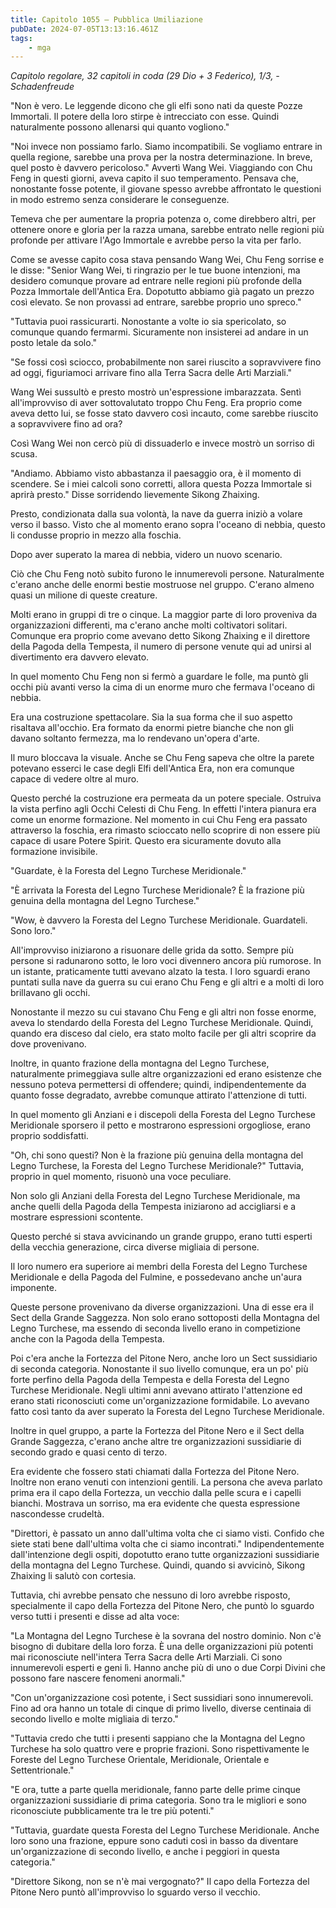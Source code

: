 ```yaml
---
title: Capitolo 1055 – Pubblica Umiliazione
pubDate: 2024-07-05T13:13:16.461Z
tags:
    - mga
---
```



<em>Capitolo regolare,
32 capitoli in coda (29 Dio + 3 Federico), 1/3,
-Schadenfreude</em>


"Non è vero. Le leggende dicono che gli elfi sono nati da queste Pozze Immortali. Il potere della loro stirpe è intrecciato con esse. Quindi naturalmente possono allenarsi qui quanto vogliono."


"Noi invece non possiamo farlo. Siamo incompatibili. Se vogliamo entrare in quella regione, sarebbe una prova per la nostra determinazione. In breve, quel posto è davvero pericoloso." Avvertì Wang Wei. Viaggiando con Chu Feng in questi giorni, aveva capito il suo temperamento. Pensava che, nonostante fosse potente, il giovane spesso avrebbe affrontato le questioni in modo estremo senza considerare le conseguenze.


Temeva che per aumentare la propria potenza o, come direbbero altri, per ottenere onore e gloria per la razza umana, sarebbe entrato nelle regioni più profonde per attivare l'Ago Immortale e avrebbe perso la vita per farlo.


Come se avesse capito cosa stava pensando Wang Wei, Chu Feng sorrise e le disse: "Senior Wang Wei, ti ringrazio per le tue buone intenzioni, ma desidero comunque provare ad entrare nelle regioni più profonde della Pozza Immortale dell'Antica Era. Dopotutto abbiamo già pagato un prezzo così elevato. Se non provassi ad entrare, sarebbe proprio uno spreco."


"Tuttavia puoi rassicurarti. Nonostante a volte io sia spericolato, so comunque quando fermarmi. Sicuramente non insisterei ad andare in un posto letale da solo."


"Se fossi così sciocco, probabilmente non sarei riuscito a sopravvivere fino ad oggi, figuriamoci arrivare fino alla Terra Sacra delle Arti Marziali."


Wang Wei sussultò e presto mostrò un'espressione imbarazzata. Sentì all'improvviso di aver sottovalutato troppo Chu Feng. Era proprio come aveva detto lui, se fosse stato davvero così incauto, come sarebbe riuscito a sopravvivere fino ad ora?


Così Wang Wei non cercò più di dissuaderlo e invece mostrò un sorriso di scusa.


"Andiamo. Abbiamo visto abbastanza il paesaggio ora, è il momento di scendere. Se i miei calcoli sono corretti, allora questa Pozza Immortale si aprirà presto." Disse sorridendo lievemente Sikong Zhaixing.


Presto, condizionata dalla sua volontà, la nave da guerra iniziò a volare verso il basso. Visto che al momento erano sopra l'oceano di nebbia, questo li condusse proprio in mezzo alla foschia.


Dopo aver superato la marea di nebbia, videro un nuovo scenario.


Ciò che Chu Feng notò subito furono le innumerevoli persone. Naturalmente c'erano anche delle enormi bestie mostruose nel gruppo. C'erano almeno quasi un milione di queste creature.


Molti erano in gruppi di tre o cinque. La maggior parte di loro proveniva da organizzazioni differenti, ma c'erano anche molti coltivatori solitari. Comunque era proprio come avevano detto Sikong Zhaixing e il direttore della Pagoda della Tempesta, il numero di persone venute qui ad unirsi al divertimento era davvero elevato.


In quel momento Chu Feng non si fermò a guardare le folle, ma puntò gli occhi più avanti verso la cima di un enorme muro che fermava l'oceano di nebbia.


Era una costruzione spettacolare. Sia la sua forma che il suo aspetto risaltava all'occhio. Era formato da enormi pietre bianche che non gli davano soltanto fermezza, ma lo rendevano un'opera d'arte.


Il muro bloccava la visuale. Anche se Chu Feng sapeva che oltre la parete potevano esserci le case degli Elfi dell'Antica Era, non era comunque capace di vedere oltre al muro.


Questo perché la costruzione era permeata da un potere speciale. Ostruiva la vista perfino agli Occhi Celesti di Chu Feng. In effetti l'intera pianura era come un enorme formazione.
Nel momento in cui Chu Feng era passato attraverso la foschia, era rimasto scioccato nello scoprire di non essere più capace di usare Potere Spirit. Questo era sicuramente dovuto alla formazione invisibile.


"Guardate, è la Foresta del Legno Turchese Meridionale."


"È arrivata la Foresta del Legno Turchese Meridionale? È la frazione più genuina della montagna del Legno Turchese."


"Wow, è davvero la Foresta del Legno Turchese Meridionale. Guardateli. Sono loro."


All'improvviso iniziarono a risuonare delle grida da sotto. Sempre più persone si radunarono sotto, le loro voci divennero ancora più rumorose. In un istante, praticamente tutti avevano alzato la testa. I loro sguardi erano puntati sulla nave da guerra su cui erano Chu Feng e gli altri e a molti di loro brillavano gli occhi.


Nonostante il mezzo su cui stavano Chu Feng e gli altri non fosse enorme, aveva lo stendardo della Foresta del Legno Turchese Meridionale. Quindi, quando era disceso dal cielo, era stato molto facile per gli altri scoprire da dove provenivano.


Inoltre, in quanto frazione della montagna del Legno Turchese, naturalmente primeggiava sulle altre organizzazioni ed erano esistenze che nessuno poteva permettersi di offendere; quindi, indipendentemente da quanto fosse degradato, avrebbe comunque attirato l'attenzione di tutti.


In quel momento gli Anziani e i discepoli della Foresta del Legno Turchese Meridionale sporsero il petto e mostrarono espressioni orgogliose, erano proprio soddisfatti.


"Oh, chi sono questi? Non è la frazione più genuina della montagna del Legno Turchese, la Foresta del Legno Turchese Meridionale?" Tuttavia, proprio in quel momento, risuonò una voce peculiare.


Non solo gli Anziani della Foresta del Legno Turchese Meridionale, ma anche quelli della Pagoda della Tempesta iniziarono ad accigliarsi e a mostrare espressioni scontente.


Questo perché si stava avvicinando un grande gruppo, erano tutti esperti della vecchia generazione, circa diverse migliaia di persone.


Il loro numero era superiore ai membri della Foresta del Legno Turchese Meridionale e della Pagoda del Fulmine, e possedevano anche un'aura imponente.


Queste persone provenivano da diverse organizzazioni. Una di esse era il Sect della Grande Saggezza. Non solo erano sottoposti della Montagna del Legno Turchese, ma essendo di seconda livello erano in competizione anche con la Pagoda della Tempesta.


Poi c'era anche la Fortezza del Pitone Nero, anche loro un Sect sussidiario di seconda categoria. Nonostante il suo livello comunque, era un po' più forte perfino della Pagoda della Tempesta e della Foresta del Legno Turchese Meridionale. Negli ultimi anni avevano attirato l'attenzione ed erano stati riconosciuti come un'organizzazione formidabile. Lo avevano fatto così tanto da aver superato la Foresta del Legno Turchese Meridionale.


Inoltre in quel gruppo, a parte la Fortezza del Pitone Nero e il Sect della Grande Saggezza, c'erano anche altre tre organizzazioni sussidiarie di secondo grado e quasi cento di terzo.


Era evidente che fossero stati chiamati dalla Fortezza del Pitone Nero. Inoltre non erano venuti con intenzioni gentili. La persona che aveva parlato prima era il capo della Fortezza, un vecchio dalla pelle scura e i capelli bianchi. Mostrava un sorriso, ma era evidente che questa espressione nascondesse crudeltà.


"Direttori, è passato un anno dall'ultima volta che ci siamo visti. Confido che siete stati bene dall'ultima volta che ci siamo incontrati." Indipendentemente dall'intenzione degli ospiti, dopotutto erano tutte organizzazioni sussidiarie della montagna del Legno Turchese. Quindi, quando si avvicinò, Sikong Zhaixing li salutò con cortesia.


Tuttavia, chi avrebbe pensato che nessuno di loro avrebbe risposto, specialmente il capo della Fortezza del Pitone Nero, che puntò lo sguardo verso tutti i presenti e disse ad alta voce:


"La Montagna del Legno Turchese è la sovrana del nostro dominio. Non c'è bisogno di dubitare della loro forza. È una delle organizzazioni più potenti mai riconosciute nell'intera Terra Sacra delle Arti Marziali. Ci sono innumerevoli esperti e geni lì. Hanno anche più di uno o due Corpi Divini che possono fare nascere fenomeni anormali."


"Con un'organizzazione così potente, i Sect sussidiari sono innumerevoli. Fino ad ora hanno un totale di cinque di primo livello, diverse centinaia di secondo livello e molte migliaia di terzo."


"Tuttavia credo che tutti i presenti sappiano che la Montagna del Legno Turchese ha solo quattro vere e proprie frazioni. Sono rispettivamente le Foreste del Legno Turchese Orientale, Meridionale, Orientale e Settentrionale."


"E ora, tutte a parte quella meridionale, fanno parte delle prime cinque organizzazioni sussidiarie di prima categoria. Sono tra le migliori e sono riconosciute pubblicamente tra le tre più potenti."


"Tuttavia, guardate questa Foresta del Legno Turchese Meridionale. Anche loro sono una frazione, eppure sono caduti così in basso da diventare un'organizzazione di secondo livello, e anche i peggiori in questa categoria."


"Direttore Sikong, non se n'è mai vergognato?" Il capo della Fortezza del Pitone Nero puntò all'improvviso lo sguardo verso il vecchio.
                                


                                



